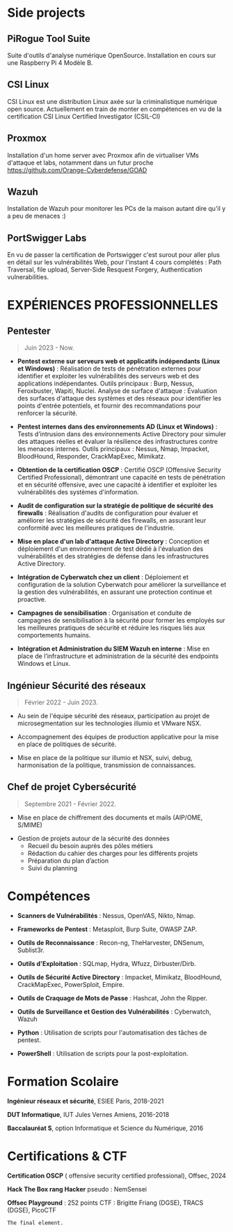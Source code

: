 # Side projects

## PiRogue Tool Suite

Suite d'outils d'analyse numérique OpenSource. Installation en cours sur une Raspberry Pi 4 Modèle B.

## CSI Linux 

CSI Linux est une distribution Linux axée sur la criminalistique numérique open source. Actuellement en train de monter en compétences en vu de la certification CSI Linux Certified Investigator (CSIL-CI)

## Proxmox

Installation d'un home server avec Proxmox afin de virtualiser VMs d'attaque et labs, notamment dans un futur proche https://github.com/Orange-Cyberdefense/GOAD

## Wazuh

Installation de Wazuh pour monitorer les PCs de la maison autant dire qu'il y a peu de menaces :) 

## PortSwigger Labs

En vu de passer la certification de Portswigger c'est surout pour aller plus en détail sur les vulnérabilités Web, pour l'instant 4 cours complétés : Path Traversal, file upload, Server-Side Resquest Forgery, Authentication vulnerabilities. 

# EXPÉRIENCES PROFESSIONNELLES

## Pentester

> Juin 2023 - Now.

*  **Pentest externe sur serveurs web et applicatifs indépendants (Linux et Windows)** : Réalisation
de tests de pénétration externes pour identifier et exploiter les vulnérabilités des serveurs web
et des applications indépendantes. Outils principaux : Burp, Nessus, Feroxbuster, Wapiti, Nuclei.
Analyse de surface d'attaque : Évaluation des surfaces d'attaque des systèmes et des réseaux
pour identifier les points d'entrée potentiels, et fournir des recommandations pour renforcer la
sécurité.

*  **Pentest internes dans des environnements AD (Linux et Windows)** : Tests d’intrusion dans des
environnements Active Directory pour simuler des attaques réelles et évaluer la résilience des
infrastructures contre les menaces internes. Outils principaux : Nessus, Nmap, Impacket,
BloodHound, Responder, CrackMapExec, Mimikatz.

*  **Obtention de la certification OSCP** : Certifié OSCP (Offensive Security Certified Professional),
démontrant une capacité en tests de pénétration et en sécurité offensive, avec une capacité à identifier
et exploiter les vulnérabilités des systèmes d'information.

*  **Audit de configuration sur la stratégie de politique de sécurité des firewalls** : Réalisation
d'audits de configuration pour évaluer et améliorer les stratégies de sécurité des firewalls, en
assurant leur conformité avec les meilleures pratiques de l'industrie.

*  **Mise en place d'un lab d'attaque Active Directory** : Conception et déploiement d'un
environnement de test dédié à l'évaluation des vulnérabilités et des stratégies de défense dans
les infrastructures Active Directory.

*  **Intégration de Cyberwatch chez un client** : Déploiement et configuration de la solution
Cyberwatch pour améliorer la surveillance et la gestion des vulnérabilités, en assurant une
protection continue et proactive.

*  **Campagnes de sensibilisation** : Organisation et conduite de campagnes de sensibilisation à la
sécurité pour former les employés sur les meilleures pratiques de sécurité et réduire les risques
liés aux comportements humains.

*  **Intégration et Administration du SIEM Wazuh en interne** : Mise en place de l’infrastructure et
administration de la sécurité des endpoints Windows et Linux.



## Ingénieur Sécurité des réseaux 

> Février 2022 - Juin 2023.

*  Au sein de l'équipe sécurité des réseaux, participation au projet de microsegmentation sur les
technologies illumio et VMware NSX.

*  Accompagnement des équipes de production applicative pour la mise en place de politiques de
sécurité.

*  Mise en place de la politique sur illumio et NSX, suivi, debug, harmonisation de la politique,
transmission de connaissances.




## Chef de projet Cybersécurité

> Septembre 2021 - Février 2022.

*  Mise en place de chiffrement des documents et mails (AIP/OME, S/MIME)

- Gestion de projets autour de la sécurité des données
  - Recueil du besoin auprès des pôles métiers
  - Rédaction du cahier des charges pour les différents projets
  - Préparation du plan d’action
  - Suivi du planning


# Compétences

*  **Scanners de Vulnérabilités** : Nessus, OpenVAS, Nikto, Nmap.

*  **Frameworks de Pentest** : Metasploit, Burp Suite, OWASP ZAP.

*  **Outils de Reconnaissance** : Recon-ng, TheHarvester, DNSenum, Sublist3r.

*  **Outils d'Exploitation** : SQLmap, Hydra, Wfuzz, Dirbuster/Dirb.

*  **Outils de Sécurité Active Directory** : Impacket, Mimikatz, BloodHound, CrackMapExec, PowerSploit, Empire.

*  **Outils de Craquage de Mots de Passe** : Hashcat, John the Ripper.

*  **Outils de Surveillance et Gestion des Vulnérabilités** : Cyberwatch, Wazuh
  
*  **Python** : Utilisation de scripts pour l'automatisation des tâches de pentest.
  
*  **PowerShell** : Utilisation de scripts pour la post-exploitation.


# Formation Scolaire

**Ingénieur réseaux et sécurité**, ESIEE Paris,
2018-2021

**DUT Informatique**, IUT Jules Vernes Amiens,
2016-2018

**Baccalauréat S**, option Informatique et Science
du Numérique, 2016


# Certifications & CTF

**Certification OSCP** ( offensive security
certified professional), Offsec, 2024

**Hack The Box rang Hacker** pseudo :
NemSensei

**Offsec Playground** : 252 points
CTF : Brigitte Friang (DGSE), TRACS
(DGSE), PicoCTF



```
The final element.
```
